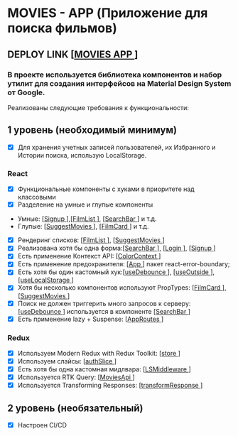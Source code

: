 # MOVIES - APP (Приложение для поиска фильмов)

## DEPLOY LINK [<a href="https://movie-app-aston.netlify.app/">MOVIES APP </a>]

### В проекте используется библиотека компонентов и набор утилит для создания интерфейсов на Material Design System от Google.

Реализованы следующие требования к функциональности:

## 1 уровень (необходимый минимум)

- [x] Для хранения учетных записей пользователей, их Избранного и Истории поиска, использую LocalStorage.

### React

- [x] Функциональные компоненты c хуками в приоритете над классовыми
- [x] Разделение на умные и глупые компоненты
- Умные: [<a href="https://github.com/Kinare-studio/movies-app/blob/develop/src/pages/Signup.jsx">Signup </a>],[<a href="https://github.com/Kinare-studio/movies-app/blob/develop/src/components/FilmList.jsx">FilmList </a>], [<a href="https://github.com/Kinare-studio/movies-app/blob/develop/src/components/SearchBar.jsx">SearchBar </a>] и т.д.
- Глупые: [<a href="https://github.com/Kinare-studio/movies-app/blob/develop/src/components/SuggestMovies.jsx">SuggestMovies </a>], [<a href="https://github.com/Kinare-studio/movies-app/blob/develop/src/components/FilmCard.jsx">FilmCard </a>] и т.д.
- [x] Рендеринг списков: [<a href="https://github.com/Kinare-studio/movies-app/blob/develop/src/components/FilmList.jsx">FilmList </a>], [<a href="https://github.com/Kinare-studio/movies-app/blob/develop/src/components/SuggestMovies.jsx">SuggestMovies </a>]
- [x] Реализована хотя бы одна форма:[<a href="https://github.com/Kinare-studio/movies-app/blob/develop/src/components/SearchBar.jsx">SearchBar </a>], [<a href="https://github.com/Kinare-studio/movies-app/blob/develop/src/pages/Login.jsx">Login </a>], [<a href="https://github.com/Kinare-studio/movies-app/blob/develop/src/pages/Signup.jsx">Signup </a>]
- [x] Есть применение Контекст API: [<a href="https://github.com/Kinare-studio/movies-app/blob/develop/src/context/ColorContext.jsx">ColorContext </a>]
- [x] Есть применение предохранителя: [<a href="https://github.com/Kinare-studio/movies-app/blob/develop/src/App.jsx">App </a>] пакет react-error-boundary;
- [x] Есть хотя бы один кастомный хук:[<a href="https://github.com/Kinare-studio/movies-app/blob/develop/src/hooks/useDebounce.jsx">useDebounce </a>], [<a href="https://github.com/Kinare-studio/movies-app/blob/develop/src/hooks/useOutside.js">useOutside </a>], [<a href="https://github.com/Kinare-studio/movies-app/blob/develop/src/hooks/useLocalStorage.js">useLocalStorage </a>]
- [x] Хотя бы несколько компонентов используют PropTypes: [<a href="https://github.com/Kinare-studio/movies-app/blob/develop/src/components/FilmCard.jsx">FilmCard </a>], [<a href="https://github.com/Kinare-studio/movies-app/blob/develop/src/components/SuggestMovies.jsx">SuggestMovies </a>]
- [x] Поиск не должен триггерить много запросов к серверу: [<a href="https://github.com/Kinare-studio/movies-app/blob/develop/src/hooks/useDebounce.jsx">useDebounce </a>] используется в компоненте [<a href="https://github.com/Kinare-studio/movies-app/blob/develop/src/components/SearchBar.jsx">SearchBar </a>]
- [x] Есть применение lazy + Suspense: [<a href="https://github.com/Kinare-studio/movies-app/blob/develop/src/routes/AppRoutes.jsx">AppRoutes </a>]

### Redux

- [x] Используем Modern Redux with Redux Toolkit: [<a href="https://github.com/Kinare-studio/movies-app/blob/develop/src/store.jsx">store </a>]
- [x] Используем слайсы: [<a href="https://github.com/Kinare-studio/movies-app/blob/develop/src/redux/authSlice.jsx">authSlice </a>]
- [x] Есть хотя бы одна кастомная мидлвара: [<a href="https://github.com/Kinare-studio/movies-app/blob/develop/src/redux/LSMiddleware.jsx">LSMiddleware </a>]
- [x] Используется RTK Query: [<a href="https://github.com/Kinare-studio/movies-app/blob/develop/src/api/MoviesApi.jsx">MoviesApi </a>]
- [x] Используется Transforming Responses: [<a href="https://github.com/Kinare-studio/movies-app/blob/develop/src/api/transformResponse.js">transformResponse </a>]

## 2 уровень (необязательный)

- [x] Настроен CI/CD
